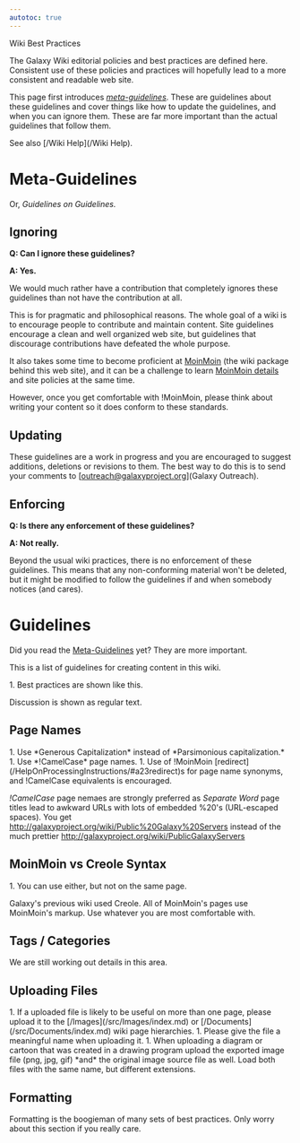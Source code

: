 ```yaml
---
autotoc: true
---
```

<div class="title">Wiki Best Practices</div>


The Galaxy Wiki editorial policies and best practices are defined here. Consistent use of these policies and practices will hopefully lead to a more consistent and readable web site.

This page first introduces *[meta-guidelines](#meta-guidelines)*. These are guidelines about these guidelines and cover things like how to update the guidelines, and when you can ignore them. These are far more important than the actual guidelines that follow them.

See also [/Wiki Help](/Wiki Help).

# Meta-Guidelines

Or, *Guidelines on Guidelines.*

## Ignoring

**Q: Can I ignore these guidelines?**

**A: Yes.**

We would much rather have a contribution that completely ignores these guidelines than not have the contribution at all.

This is for pragmatic and philosophical reasons. The whole goal of a wiki is to encourage people to contribute and maintain content. Site guidelines encourage a clean and well organized web site, but guidelines that discourage contributions have defeated the whole purpose.

It also takes some time to become proficient at [MoinMoin](/HelpOnEditing) (the wiki package behind this web site), and it can be a challenge to learn [MoinMoin details](/HelpOnMoinWikiSyntax) and site policies at the same time.

However, once you get comfortable with !MoinMoin, please think about writing your content so it does conform to these standards.

## Updating

These guidelines are a work in progress and you are encouraged to suggest additions, deletions or revisions to them. The best way to do this is to send your comments to [outreach@galaxyproject.org](Galaxy Outreach). 

## Enforcing

**Q: Is there any enforcement of these guidelines?**

**A: Not really.**

Beyond the usual wiki practices, there is no enforcement of these guidelines. This means that any non-conforming material won't be deleted, but it might be modified to follow the guidelines if and when somebody notices (and cares). 

# Guidelines

Did you read the [Meta-Guidelines](#meta-guidlines) yet?  They are more important.

This is a list of guidelines for creating content in this wiki.

<div class='bestpractice'>
1. Best practices are shown like this.
</div>

Discussion is shown as regular text.

## Page Names
<div class='bestpractice'>
1. Use *Generous Capitalization* instead of *Parsimonious capitalization.*
1. Use *!CamelCase* page names.
1. Use of !MoinMoin [redirect](/HelpOnProcessingInstructions/#a23redirect)s for page name synonyms, and !CamelCase equivalents is encouraged.
</div>

*!CamelCase* page nemaes are strongly preferred as *Separate Word* page titles lead to awkward URLs with lots of embedded %20's (URL-escaped spaces).  You get
 http://galaxyproject.org/wiki/Public%20Galaxy%20Servers
instead of the much prettier
 http://galaxyproject.org/wiki/PublicGalaxyServers

## MoinMoin vs Creole Syntax

<div class='bestpractice'>
1. You can use either, but not on the same page.
</div>

Galaxy's previous wiki used Creole.  All of MoinMoin's pages use MoinMoin's markup.  Use whatever you are most comfortable with.

## Tags / Categories

We are still working out details in this area.

## Uploading Files

<div class='bestpractice'>
1. If a uploaded file is likely to be useful on more than one page, please upload it to the [/Images](/src/Images/index.md) or [/Documents](/src/Documents/index.md) wiki page hierarchies.
1. Please give the file a meaningful name when uploading it.
1. When uploading a diagram or cartoon that was created in a drawing program upload the exported image file (png, jpg, gif) *and* the original image source file as well. Load both files with the same name, but different extensions.
</div>

## Formatting

Formatting is the boogieman of many sets of best practices.  Only worry about this section if you really care.

